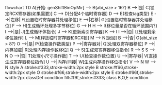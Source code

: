 flowchart TD
    A[开始: genShiftBinOpMir] --> B{abi_size > 16?}
    B -->|是| C[锁定RCX寄存器(如果需要)]
    C --> D[分配4个临时寄存器]
    D --> E{检查tag类型}
    E -->|左移| F[设置临时寄存器并处理移位]
    E -->|右移| G[设置临时寄存器并处理移位]
    F --> H[生成循环处理多字节移位]
    G --> H
    H --> I{移位量是否在循环范围内?}
    I -->|是| J[生成循环体指令]
    J --> K[更新索引寄存器]
    K --> I
    I -->|否| L[处理剩余移位操作]
    L --> M[释放临时寄存器和RCX锁]
    M --> N[返回]
    B -->|否| O{abi_size > 8?}
    O -->|是| P{检查操作数类型}
    P -->|寄存器对| Q[处理双寄存器移位]
    P -->|内存加载| R[处理内存操作数移位]
    Q --> S[生成双寄存器移位指令]
    R --> S
    S --> N
    O -->|否| T[处理小尺寸操作数]
    T --> U{检查操作数位置}
    U -->|寄存器| V[直接生成寄存器移位指令]
    U -->|内存/间接| W[生成内存操作移位指令]
    V --> N
    W --> N
    style A stroke:#333,stroke-width:2px
    style B stroke:#f66,stroke-width:2px
    style O stroke:#f66,stroke-width:2px
    style E stroke:#66f,stroke-width:2px
    classDef condition fill:#f9f,stroke:#333;
    class B,O,E condition
